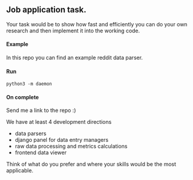 ## Job application task.

Your task would be to show how fast and efficiently you can
do your own research and then implement it into the working code.

#### Example

In this repo you can find an example reddit data parser.

#### Run

```
python3 -m daemon
```

#### On complete

Send me a link to the repo :)

We have at least 4 development directions
- data parsers
- django panel for data entry managers
- raw data processing and metrics calculations
- frontend data viewer

Think of what do you prefer and where your skills would be the most applicable.

